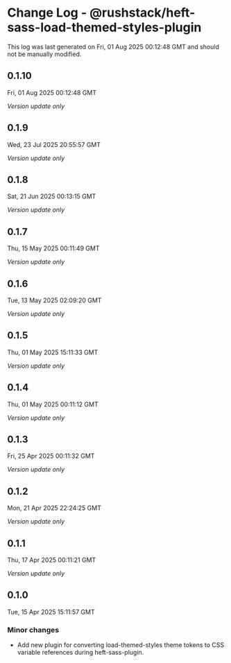 # Change Log - @rushstack/heft-sass-load-themed-styles-plugin

This log was last generated on Fri, 01 Aug 2025 00:12:48 GMT and should not be manually modified.

## 0.1.10
Fri, 01 Aug 2025 00:12:48 GMT

_Version update only_

## 0.1.9
Wed, 23 Jul 2025 20:55:57 GMT

_Version update only_

## 0.1.8
Sat, 21 Jun 2025 00:13:15 GMT

_Version update only_

## 0.1.7
Thu, 15 May 2025 00:11:49 GMT

_Version update only_

## 0.1.6
Tue, 13 May 2025 02:09:20 GMT

_Version update only_

## 0.1.5
Thu, 01 May 2025 15:11:33 GMT

_Version update only_

## 0.1.4
Thu, 01 May 2025 00:11:12 GMT

_Version update only_

## 0.1.3
Fri, 25 Apr 2025 00:11:32 GMT

_Version update only_

## 0.1.2
Mon, 21 Apr 2025 22:24:25 GMT

_Version update only_

## 0.1.1
Thu, 17 Apr 2025 00:11:21 GMT

_Version update only_

## 0.1.0
Tue, 15 Apr 2025 15:11:57 GMT

### Minor changes

- Add new plugin for converting load-themed-styles theme tokens to CSS variable references during heft-sass-plugin.

